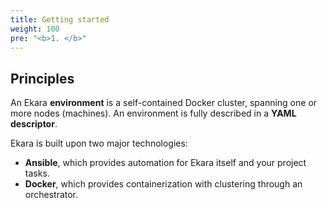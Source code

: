 ```yaml
---
title: Getting started
weight: 100
pre: "<b>1. </b>"
---
```


## Principles

An Ekara **environment** is a self-contained Docker cluster, spanning one or more nodes (machines). An environment is 
fully described in a **YAML descriptor**.

Ekara is built upon two major technologies:

* **Ansible**, which provides automation for Ekara itself and your project tasks.
* **Docker**, which provides containerization with clustering through an orchestrator.

